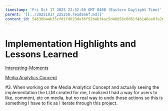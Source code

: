 ```yaml
---
timestamp: 'Fri Oct 17 2025 22:52:50 GMT-0400 (Eastern Daylight Time)'
parent: '[[../20251017_225250.7e1d8a6f.md]]'
content_id: 54630b44b35cfd1fd023daf6f92b4bf4ac5d48858c6d61f4b146ee0fa269148d
---
```


# Implementation Highlights and Lessons Learned

[Interesting-Moments](interesting-moments-prev-context.md)

[Media Analytics Concept](concepts/MediaAnalytics/MediaAnalytics.md)

\#3. When working on the Media Analytics Concept and actually seeing the implementation the LLM created for me, I realized I had a way for users to like, comment, etc on media, but no real way to undo those actions so this is something I have to fix as I iterate through this project.
